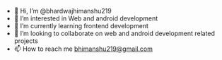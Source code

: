 - 👋 Hi, I’m @bhardwajhimanshu219
- 👀 I’m interested in Web and android development
- 🌱 I’m currently learning frontend development
- 💞️ I’m looking to collaborate on web and android development related projects
- 📫 How to reach me bhimanshu219@gmail.com

<!---
bhardwajhimanshu219/bhardwajhimanshu219 is a ✨ special ✨ repository because its `README.md` (this file) appears on your GitHub profile.
You can click the Preview link to take a look at your changes.
--->
